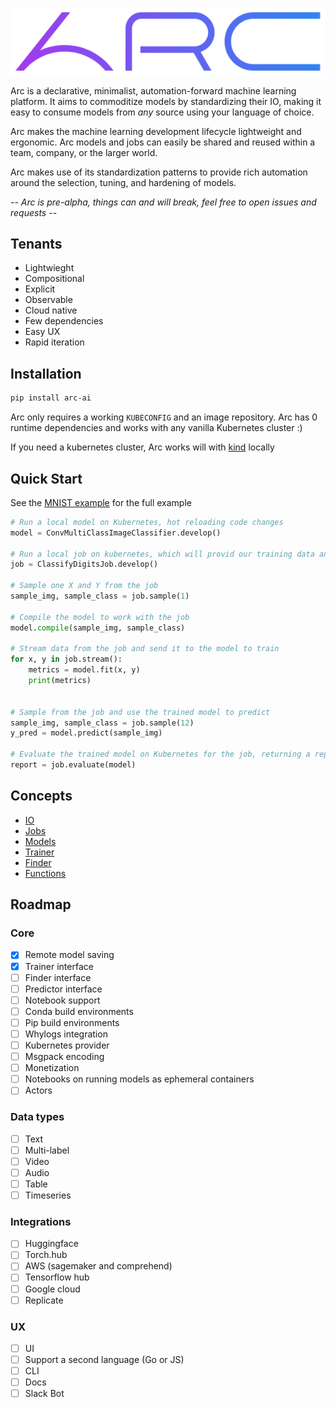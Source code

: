 ![logo](./static/logo.png "Logo")

Arc is a declarative, minimalist, automation-forward machine learning platform. It aims to commoditize models by standardizing their IO, making it easy to consume models from _any_ source using your language of choice.   

Arc makes the machine learning development lifecycle lightweight and ergonomic. Arc models and jobs can easily be shared and reused within a team, company, or the larger world.   

Arc makes use of its standardization patterns to provide rich automation around the selection, tuning, and hardening of models.

-- _Arc is pre-alpha, things can and will break, feel free to open issues and requests_ --

## Tenants

* Lightwieght
* Compositional
* Explicit
* Observable
* Cloud native
* Few dependencies
* Easy UX
* Rapid iteration

## Installation

```sh
pip install arc-ai
```

Arc only requires a working `KUBECONFIG` and an image repository. Arc has 0 runtime dependencies and works with any vanilla Kubernetes cluster :)    

If you need a kubernetes cluster, Arc works will with [kind](https://kind.sigs.k8s.io/) locally

## Quick Start

See the [MNIST example](examples/mnist/README.md) for the full example

```python
# Run a local model on Kubernetes, hot reloading code changes
model = ConvMultiClassImageClassifier.develop()

# Run a local job on kubernetes, which will provid our training data and eval
job = ClassifyDigitsJob.develop()

# Sample one X and Y from the job
sample_img, sample_class = job.sample(1)

# Compile the model to work with the job
model.compile(sample_img, sample_class)

# Stream data from the job and send it to the model to train
for x, y in job.stream():
    metrics = model.fit(x, y)
    print(metrics)


# Sample from the job and use the trained model to predict
sample_img, sample_class = job.sample(12)
y_pred = model.predict(sample_img)

# Evaluate the trained model on Kubernetes for the job, returning a report
report = job.evaluate(model)
```

## Concepts

* [IO](./docs/io.md)
* [Jobs](./docs/jobs.md)
* [Models](./docs/models.md)
* [Trainer](./docs/trainer.md)
* [Finder](./docs/finder.md)
* [Functions](./docs/functions.md)

## Roadmap

### Core
- [x] Remote model saving
- [x] Trainer interface
- [ ] Finder interface
- [ ] Predictor interface
- [ ] Notebook support
- [ ] Conda build environments
- [ ] Pip build environments
- [ ] Whylogs integration
- [ ] Kubernetes provider
- [ ] Msgpack encoding
- [ ] Monetization
- [ ] Notebooks on running models as ephemeral containers
- [ ] Actors

### Data types
- [ ] Text
- [ ] Multi-label
- [ ] Video
- [ ] Audio
- [ ] Table
- [ ] Timeseries

### Integrations
- [ ] Huggingface
- [ ] Torch.hub
- [ ] AWS (sagemaker and comprehend)
- [ ] Tensorflow hub
- [ ] Google cloud
- [ ] Replicate

### UX
- [ ] UI
- [ ] Support a second language (Go or JS)
- [ ] CLI
- [ ] Docs
- [ ] Slack Bot
